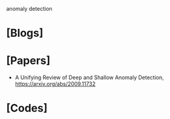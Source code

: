 anomaly detection


# [Blogs]

# [Papers]
+ A Unifying Review of Deep and Shallow Anomaly Detection, https://arxiv.org/abs/2009.11732


# [Codes]

